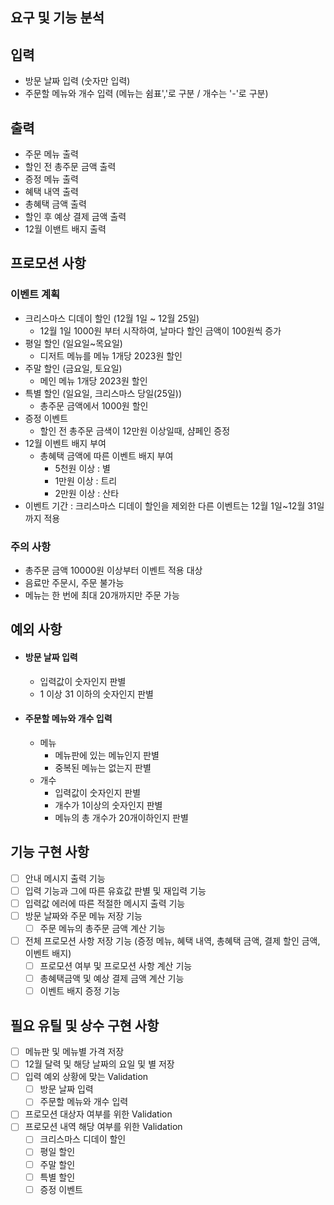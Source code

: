 ## 요구 및 기능 분석
## 입력
- 방문 날짜 입력 (숫자만 입력)
- 주문할 메뉴와 개수 입력 (메뉴는 쉼표','로 구분 / 개수는 '-'로 구분)

## 출력
- 주문 메뉴 출력
- 할인 전 총주문 금액 출력
- 증정 메뉴 출력
- 혜택 내역 출력
- 총혜택 금액 출력
- 할인 후 예상 결제 금액 출력
- 12월 이밴트 배지 출력

## 프로모션 사항
### 이벤트 계획
- 크리스마스 디데이 할인 (12월 1일 ~ 12월 25일)
  - 12월 1일 1000원 부터 시작하여, 날마다 할인 금액이 100원씩 증가
- 평일 할인 (일요일~목요일)
  - 디저트 메뉴를 메뉴 1개당 2023원 할인
- 주말 할인 (금요일, 토요일)
  - 메인 메뉴 1개당 2023원 할인
- 특별 할인 (일요일, 크리스마스 당일(25일))
  - 총주문 금액에서 1000원 할인
- 증정 이벤트
  - 할인 전 총주문 금색이 12만원 이상일때, 샴페인 증정
- 12월 이벤트 배지 부여
  - 총혜택 금액에 따른 이벤트 배지 부여
    - 5천원 이상 : 별
    - 1만원 이상 : 트리
    - 2만원 이상 : 산타
- 이벤트 기간 : 크리스마스 디데이 할인을 제외한 다른 이벤트는 12월 1일~12월 31일까지 적용
### 주의 사항
- 총주문 금액 10000원 이상부터 이벤트 적용 대상
- 음료만 주문시, 주문 불가능
- 메뉴는 한 번에 최대 20개까지만 주문 가능

## 예외 사항
- #### 방문 날짜 입력
  - 입력값이 숫자인지 판별 
  - 1 이상 31 이하의 숫자인지 판별
- #### 주문할 메뉴와 개수 입력
  - 메뉴
    - 메뉴판에 있는 메뉴인지 판별
    - 중복된 메뉴는 없는지 판별
  - 개수
    - 입력값이 숫자인지 판별
    - 개수가 1이상의 숫자인지 판별
    - 메뉴의 총 개수가 20개이하인지 판별

## 기능 구현 사항
- [ ] 안내 메시지 출력 기능
- [ ] 입력 기능과 그에 따른 유효값 판별 및 재입력 기능
- [ ] 입력값 에러에 따른 적절한 메시지 출력 기능
- [ ] 방문 날짜와 주문 메뉴 저장 기능
  - [ ] 주문 메뉴의 총주문 금액 계산 기능
- [ ] 전체 프로모션 사항 저장 기능 (증정 메뉴, 혜택 내역, 총혜택 금액, 결제 할인 금액, 이벤트 배지)
  - [ ] 프로모션 여부 및 프로모션 사항 계산 기능 
  - [ ] 총혜택금액 및 예상 결제 금액 계산 기능
  - [ ] 이벤트 배지 증정 기능

## 필요 유틸 및 상수 구현 사항
- [ ] 메뉴판 및 메뉴별 가격 저장
- [ ] 12월 달력 및 해당 날짜의 요일 및 별 저장
- [ ] 입력 예외 상황에 맞는 Validation
  - [ ] 방문 날짜 입력
  - [ ] 주문할 메뉴와 개수 입력
- [ ] 프로모션 대상자 여부를 위한 Validation
- [ ] 프로모션 내역 해당 여부를 위한 Validation
  - [ ] 크리스마스 디데이 할인
  - [ ] 평일 할인
  - [ ] 주말 할인
  - [ ] 특별 할인
  - [ ] 증정 이벤트